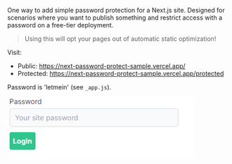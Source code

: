 One way to add simple password protection for a Next.js site. Designed for scenarios where you want to publish something and restrict access with a password on a free-tier deployment.

> Using this will opt your pages out of automatic static optimization!

Visit:

- Public: https://next-password-protect-sample.vercel.app/
- Protected: https://next-password-protect-sample.vercel.app/protected

Password is 'letmein' (see `_app.js`).

![Login Example](./img/Login.png)

